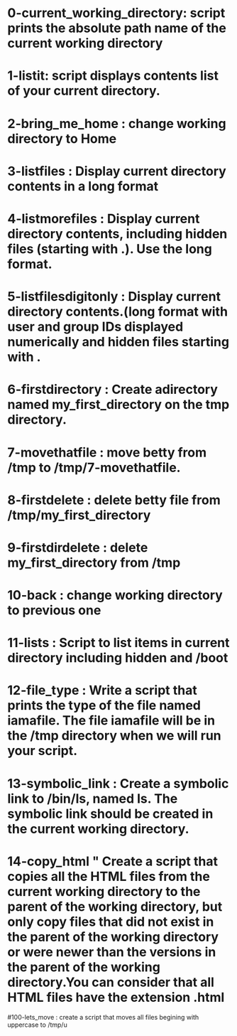 # 0-current_working_directory: script prints the absolute path name of the current working directory

# 1-listit: script displays contents list of your current directory.

# 2-bring_me_home : change working directory to Home

# 3-listfiles : Display current directory contents in a long format

# 4-listmorefiles : Display current directory contents, including hidden files (starting with .). Use the long format.

# 5-listfilesdigitonly : Display current directory contents.(long format with user and group IDs displayed numerically and hidden files starting with .

# 6-firstdirectory : Create adirectory named my_first_directory on the tmp directory.

# 7-movethatfile : move betty from /tmp to /tmp/7-movethatfile.

# 8-firstdelete : delete betty file from /tmp/my_first_directory

# 9-firstdirdelete : delete my_first_directory from /tmp

# 10-back : change working directory to previous one

# 11-lists : Script to list items in current directory including hidden and /boot

# 12-file_type : Write a script that prints the type of the file named iamafile. The file iamafile will be in the /tmp directory when we will run your script.

# 13-symbolic_link : Create a symbolic link to /bin/ls, named __ls__. The symbolic link should be created in the current working directory.

# 14-copy_html " Create a script that copies all the HTML files from the current working directory to the parent of the working directory, but only copy files that did not exist in the parent of the working directory or were newer than the versions in the parent of the working directory.You can consider that all HTML files have the extension .html

#100-lets_move : create a script that moves all files begining with uppercase to /tmp/u
